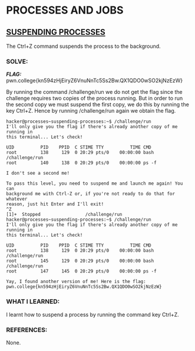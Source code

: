 # **PROCESSES AND JOBS**
## **<ins>SUSPENDING PROCESSES</ins>**
The Ctrl+Z command suspends the process to the background. 

### SOLVE: 
***FLAG:*** pwn.college{kn594zHjEiryZ6VnuNnTc5Ss2Bw.QX1QDO0wSO2kjNzEzW}

By running the command /challenge/run we do not get the flag since the challenge requires two copies of the process running.
But in order to run the second copy we must suspend the first copy, we do this by running the key Ctrl+Z.
Hence by running /challenge/run again we obtain the flag.


```
hacker@processes~suspending-processes:~$ /challenge/run
I'll only give you the flag if there's already another copy of me running in
this terminal... Let's check!

UID          PID    PPID  C STIME TTY          TIME CMD
root         138     129  0 20:29 pts/0    00:00:00 bash /challenge/run
root         140     138  0 20:29 pts/0    00:00:00 ps -f

I don't see a second me!

To pass this level, you need to suspend me and launch me again! You can
background me with Ctrl-Z or, if you're not ready to do that for whatever
reason, just hit Enter and I'll exit!
^Z
[1]+  Stopped                 /challenge/run
hacker@processes~suspending-processes:~$ /challenge/run
I'll only give you the flag if there's already another copy of me running in
this terminal... Let's check!

UID          PID    PPID  C STIME TTY          TIME CMD
root         138     129  0 20:29 pts/0    00:00:00 bash /challenge/run
root         145     129  0 20:29 pts/0    00:00:00 bash /challenge/run
root         147     145  0 20:29 pts/0    00:00:00 ps -f

Yay, I found another version of me! Here is the flag:
pwn.college{kn594zHjEiryZ6VnuNnTc5Ss2Bw.QX1QDO0wSO2kjNzEzW}
```

### WHAT I LEARNED:
I learnt how to suspend a process by running the command key Ctrl+Z.

### REFERENCES:
None. 
